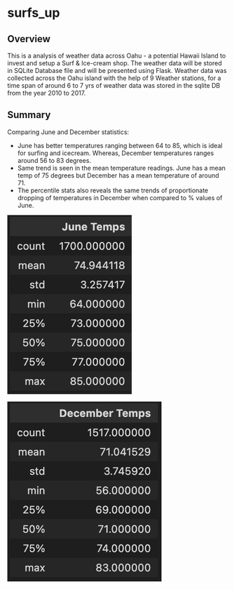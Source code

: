 # surfs_up

## Overview
This is a analysis of weather data across Oahu - a potential Hawaii Island to invest and setup a Surf & Ice-cream shop. The weather data will be stored in SQLite Database file and will be presented using Flask. Weather data was collected across the Oahu island with the help of 9 Weather stations, for a time span of around 6 to 7 yrs of weather data was stored in the sqlite DB from the year 2010 to 2017.

## **Summary**

Comparing June and December statistics:
- June has better temperatures ranging between 64 to 85, which is ideal for surfing and icecream. Whereas, December temperatures ranges around 56 to 83 degrees. 
- Same trend is seen in the mean temperature readings. June has a mean temp of 75 degrees but December has a mean temperature of around 71.
- The percentile stats also reveals the same trends of proportionate dropping of temperatures in December when compared to % values of June. 


<img src = "June_Summary.png"></img>

<img src = "December_Summary.png"></img>

